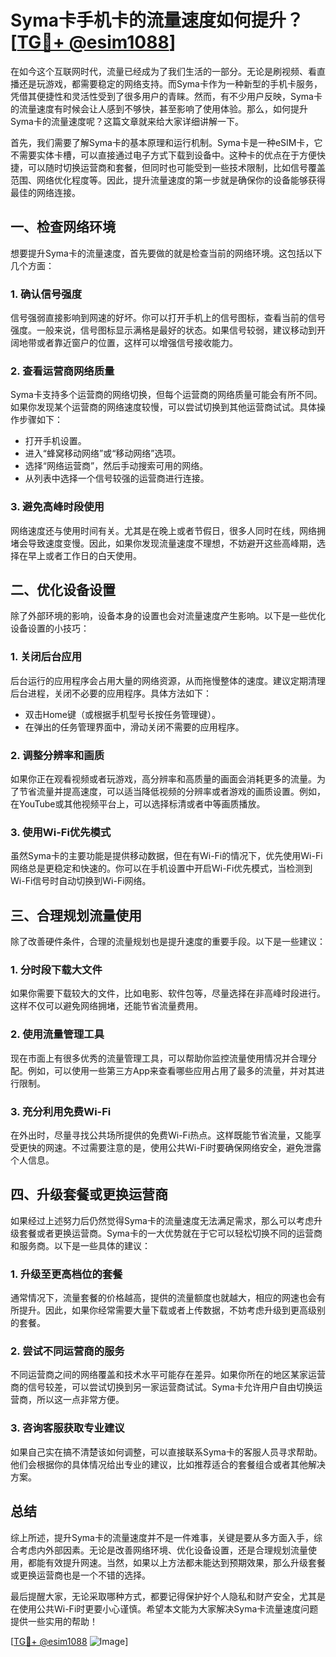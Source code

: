 # Syma卡手机卡的流量速度如何提升？[[TG💪+ @esim1088](https://t.me/s/esim1088)]

在如今这个互联网时代，流量已经成为了我们生活的一部分。无论是刷视频、看直播还是玩游戏，都需要稳定的网络支持。而Syma卡作为一种新型的手机卡服务，凭借其便捷性和灵活性受到了很多用户的青睐。然而，有不少用户反映，Syma卡的流量速度有时候会让人感到不够快，甚至影响了使用体验。那么，如何提升Syma卡的流量速度呢？这篇文章就来给大家详细讲解一下。

首先，我们需要了解Syma卡的基本原理和运行机制。Syma卡是一种eSIM卡，它不需要实体卡槽，可以直接通过电子方式下载到设备中。这种卡的优点在于方便快捷，可以随时切换运营商和套餐，但同时也可能受到一些技术限制，比如信号覆盖范围、网络优化程度等。因此，提升流量速度的第一步就是确保你的设备能够获得最佳的网络连接。

## 一、检查网络环境

想要提升Syma卡的流量速度，首先要做的就是检查当前的网络环境。这包括以下几个方面：

### 1. 确认信号强度

信号强弱直接影响到网速的好坏。你可以打开手机上的信号图标，查看当前的信号强度。一般来说，信号图标显示满格是最好的状态。如果信号较弱，建议移动到开阔地带或者靠近窗户的位置，这样可以增强信号接收能力。

### 2. 查看运营商网络质量

Syma卡支持多个运营商的网络切换，但每个运营商的网络质量可能会有所不同。如果你发现某个运营商的网络速度较慢，可以尝试切换到其他运营商试试。具体操作步骤如下：
- 打开手机设置。
- 进入“蜂窝移动网络”或“移动网络”选项。
- 选择“网络运营商”，然后手动搜索可用的网络。
- 从列表中选择一个信号较强的运营商进行连接。

### 3. 避免高峰时段使用

网络速度还与使用时间有关。尤其是在晚上或者节假日，很多人同时在线，网络拥堵会导致速度变慢。因此，如果你发现流量速度不理想，不妨避开这些高峰期，选择在早上或者工作日的白天使用。

## 二、优化设备设置

除了外部环境的影响，设备本身的设置也会对流量速度产生影响。以下是一些优化设备设置的小技巧：

### 1. 关闭后台应用

后台运行的应用程序会占用大量的网络资源，从而拖慢整体的速度。建议定期清理后台进程，关闭不必要的应用程序。具体方法如下：
- 双击Home键（或根据手机型号长按任务管理键）。
- 在弹出的任务管理界面中，滑动关闭不需要的应用程序。

### 2. 调整分辨率和画质

如果你正在观看视频或者玩游戏，高分辨率和高质量的画面会消耗更多的流量。为了节省流量并提高速度，可以适当降低视频的分辨率或者游戏的画质设置。例如，在YouTube或其他视频平台上，可以选择标清或者中等画质播放。

### 3. 使用Wi-Fi优先模式

虽然Syma卡的主要功能是提供移动数据，但在有Wi-Fi的情况下，优先使用Wi-Fi网络总是更稳定和快速的。你可以在手机设置中开启Wi-Fi优先模式，当检测到Wi-Fi信号时自动切换到Wi-Fi网络。

## 三、合理规划流量使用

除了改善硬件条件，合理的流量规划也是提升速度的重要手段。以下是一些建议：

### 1. 分时段下载大文件

如果你需要下载较大的文件，比如电影、软件包等，尽量选择在非高峰时段进行。这样不仅可以避免网络拥堵，还能节省流量费用。

### 2. 使用流量管理工具

现在市面上有很多优秀的流量管理工具，可以帮助你监控流量使用情况并合理分配。例如，可以使用一些第三方App来查看哪些应用占用了最多的流量，并对其进行限制。

### 3. 充分利用免费Wi-Fi

在外出时，尽量寻找公共场所提供的免费Wi-Fi热点。这样既能节省流量，又能享受更快的网速。不过需要注意的是，使用公共Wi-Fi时要确保网络安全，避免泄露个人信息。

## 四、升级套餐或更换运营商

如果经过上述努力后仍然觉得Syma卡的流量速度无法满足需求，那么可以考虑升级套餐或者更换运营商。Syma卡的一大优势就在于它可以轻松切换不同的运营商和服务商。以下是一些具体的建议：

### 1. 升级至更高档位的套餐

通常情况下，流量套餐的价格越高，提供的流量额度也就越大，相应的网速也会有所提升。因此，如果你经常需要大量下载或者上传数据，不妨考虑升级到更高级别的套餐。

### 2. 尝试不同运营商的服务

不同运营商之间的网络覆盖和技术水平可能存在差异。如果你所在的地区某家运营商的信号较差，可以尝试切换到另一家运营商试试。Syma卡允许用户自由切换运营商，所以这一点非常方便。

### 3. 咨询客服获取专业建议

如果自己实在搞不清楚该如何调整，可以直接联系Syma卡的客服人员寻求帮助。他们会根据你的具体情况给出专业的建议，比如推荐适合的套餐组合或者其他解决方案。

## 总结

综上所述，提升Syma卡的流量速度并不是一件难事，关键是要从多方面入手，综合考虑内外部因素。无论是改善网络环境、优化设备设置，还是合理规划流量使用，都能有效提升网速。当然，如果以上方法都未能达到预期效果，那么升级套餐或更换运营商也是一个不错的选择。

最后提醒大家，无论采取哪种方式，都要记得保护好个人隐私和财产安全，尤其是在使用公共Wi-Fi时更要小心谨慎。希望本文能为大家解决Syma卡流量速度问题提供一些实用的帮助！

[[TG💪+ @esim1088](https://t.me/s/esim1088) ![Image](https://i.postimg.cc/4NQfJmqS/Snipaste-2025-05-13-00-14-12.png)]